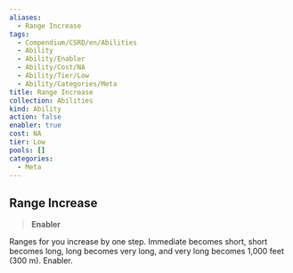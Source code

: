 ```yaml
---
aliases:
  - Range Increase
tags:
  - Compendium/CSRD/en/Abilities
  - Ability
  - Ability/Enabler
  - Ability/Cost/NA
  - Ability/Tier/Low
  - Ability/Categories/Meta
title: Range Increase
collection: Abilities
kind: Ability
action: false
enabler: true
cost: NA
tier: Low
pools: []
categories:
  - Meta
---
```

## Range Increase    
>**Enabler**  
    
Ranges for you increase by one step. Immediate becomes short, short becomes long, long becomes very long, and very long becomes 1,000 feet (300 m). Enabler.